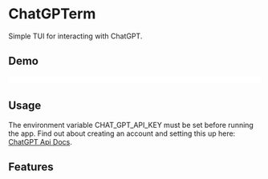 # ChatGPTerm

Simple TUI for interacting with ChatGPT. 

## Demo
![Demo gif of ChatGPTerm](docs/demo.gif)
## Usage
The environment variable CHAT_GPT_API_KEY must be set before running the app. Find out about 
creating an account and setting this up here: [ChatGPT Api Docs](https://beta.openai.com/docs/introduction/key-concepts).


## Features
